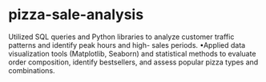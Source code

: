 # pizza-sale-analysis
Utilized SQL queries and Python libraries to analyze customer traffic patterns and identify peak hours and high- sales periods. •Applied data visualization tools (Matplotlib, Seaborn) and statistical methods to evaluate order composition, identify bestsellers, and assess popular pizza types and combinations.

